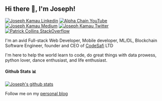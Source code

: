 <h2> Hi there 👋, I'm Joseph! </h2>

[![Joseph Kamau Linkedin](https://img.shields.io/badge/LinkedIn-0077B5?style=for-the-badge&logo=linkedin&logoColor=white)](https://www.linkedin.com/in/joseph-kamau-39360b59/)
[![Alpha Chain YouTube](https://img.shields.io/badge/YouTube-FF0000?style=for-the-badge&logo=youtube&logoColor=white)](https://www.youtube.com/channel/UCHwcmLCgFYoO5P3w9ZTOCgg)
[![Joseph Kamau Medium](https://img.shields.io/badge/Medium-000000?style=for-the-badge&logo=medium&logoColor=white)](https://medium.com/@bitjosef)
[![Joseph Kamau Twitter](https://img.shields.io/badge/Twitter-1DA1F2?style=for-the-badge&logo=twitter&logoColor=white)](https://twitter.com/dataphile_joe)
[![Patrick Collins StackOverflow](https://img.shields.io/badge/StackOverflow-F48024?style=for-the-badge&logo=stackoverflow&logoColor=white)](https://stackoverflow.com/users/4293693/bitjosef)



I'm an avid Full-stack Web Developer, Mobile developer, ML/DL, Blockchain Software Engineer, founder and CEO of [CodeSafi](https://codesafi.co.ke/) LTD

I'm here to help the world learn to code, do great things with data prowess, python lover, dance enthusiast, and life enthusiast.



#### Github Stats 📊

[![Joseph's github stats](https://github-readme-stats.vercel.app/api?username=pistolla)](https://github.com/anuraghazra/github-readme-stats)


Follow me on my [personal blog ](https://pistolla.github.io/bitjosef/about.html)
